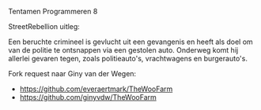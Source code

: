 Tentamen Programmeren 8

StreetRebellion uitleg:

Een beruchte crimineel is gevlucht uit een gevangenis en heeft als doel om van de politie te ontsnappen via een gestolen auto. 
Onderweg komt hij allerlei gevaren tegen, zoals politieauto's, vrachtwagens en burgerauto's. 

Fork request naar Giny van der Wegen:
- https://github.com/everaertmark/TheWooFarm
- https://github.com/ginyvdw/TheWooFarm